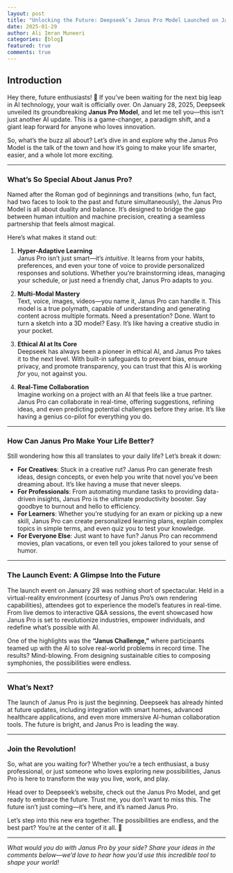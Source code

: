 ```yaml
---
layout: post
title: "Unlocking the Future: Deepseek’s Janus Pro Model Launched on January 28, 2025!"
date: 2025-01-29
author: Ali Imran Muneeri
categories: [blog]
featured: true
comments: true
---
```


## **Introduction**

Hey there, future enthusiasts! 🚀 If you’ve been waiting for the next big leap in AI technology, your wait is officially over. On January 28, 2025, Deepseek unveiled its groundbreaking **Janus Pro Model**, and let me tell you—this isn’t just another AI update. This is a game-changer, a paradigm shift, and a giant leap forward for anyone who loves innovation.  

So, what’s the buzz all about? Let’s dive in and explore why the Janus Pro Model is the talk of the town and how it’s going to make your life smarter, easier, and a whole lot more exciting.  

---

### **What’s So Special About Janus Pro?**

Named after the Roman god of beginnings and transitions (who, fun fact, had two faces to look to the past and future simultaneously), the Janus Pro Model is all about duality and balance. It’s designed to bridge the gap between human intuition and machine precision, creating a seamless partnership that feels almost magical.  

Here’s what makes it stand out:  

1. **Hyper-Adaptive Learning**  
   Janus Pro isn’t just smart—it’s *intuitive*. It learns from your habits, preferences, and even your tone of voice to provide personalized responses and solutions. Whether you’re brainstorming ideas, managing your schedule, or just need a friendly chat, Janus Pro adapts to *you*.  

2. **Multi-Modal Mastery**  
   Text, voice, images, videos—you name it, Janus Pro can handle it. This model is a true polymath, capable of understanding and generating content across multiple formats. Need a presentation? Done. Want to turn a sketch into a 3D model? Easy. It’s like having a creative studio in your pocket.  

3. **Ethical AI at Its Core**  
   Deepseek has always been a pioneer in ethical AI, and Janus Pro takes it to the next level. With built-in safeguards to prevent bias, ensure privacy, and promote transparency, you can trust that this AI is working *for* you, not against you.  

4. **Real-Time Collaboration**  
   Imagine working on a project with an AI that feels like a true partner. Janus Pro can collaborate in real-time, offering suggestions, refining ideas, and even predicting potential challenges before they arise. It’s like having a genius co-pilot for everything you do.  

---

### **How Can Janus Pro Make Your Life Better?**

Still wondering how this all translates to your daily life? Let’s break it down:  

- **For Creatives**: Stuck in a creative rut? Janus Pro can generate fresh ideas, design concepts, or even help you write that novel you’ve been dreaming about. It’s like having a muse that never sleeps.  
- **For Professionals**: From automating mundane tasks to providing data-driven insights, Janus Pro is the ultimate productivity booster. Say goodbye to burnout and hello to efficiency.  
- **For Learners**: Whether you’re studying for an exam or picking up a new skill, Janus Pro can create personalized learning plans, explain complex topics in simple terms, and even quiz you to test your knowledge.  
- **For Everyone Else**: Just want to have fun? Janus Pro can recommend movies, plan vacations, or even tell you jokes tailored to your sense of humor.  

---

### **The Launch Event: A Glimpse Into the Future**

The launch event on January 28 was nothing short of spectacular. Held in a virtual-reality environment (courtesy of Janus Pro’s own rendering capabilities), attendees got to experience the model’s features in real-time. From live demos to interactive Q&A sessions, the event showcased how Janus Pro is set to revolutionize industries, empower individuals, and redefine what’s possible with AI.  

One of the highlights was the **“Janus Challenge,”** where participants teamed up with the AI to solve real-world problems in record time. The results? Mind-blowing. From designing sustainable cities to composing symphonies, the possibilities were endless.  

---

### **What’s Next?**

The launch of Janus Pro is just the beginning. Deepseek has already hinted at future updates, including integration with smart homes, advanced healthcare applications, and even more immersive AI-human collaboration tools. The future is bright, and Janus Pro is leading the way.  

---

### **Join the Revolution!**

So, what are you waiting for? Whether you’re a tech enthusiast, a busy professional, or just someone who loves exploring new possibilities, Janus Pro is here to transform the way you live, work, and play.  

Head over to Deepseek’s website, check out the Janus Pro Model, and get ready to embrace the future. Trust me, you don’t want to miss this. The future isn’t just coming—it’s here, and it’s named Janus Pro.  

Let’s step into this new era together. The possibilities are endless, and the best part? You’re at the center of it all. 🌟  

---

*What would you do with Janus Pro by your side? Share your ideas in the comments below—we’d love to hear how you’d use this incredible tool to shape your world!*
